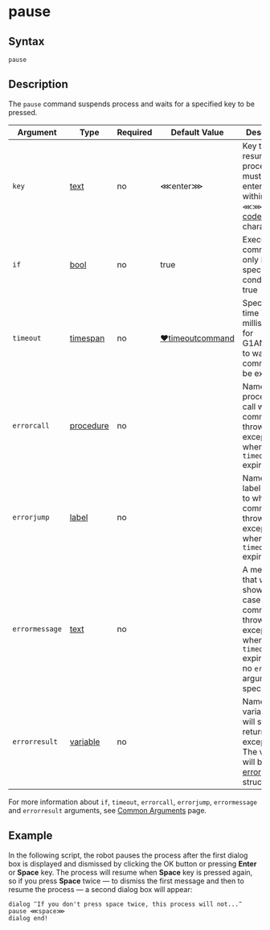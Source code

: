 # pause

## Syntax

```G1ANT
pause
```

## Description

The `pause` command suspends process and waits for a specified key to be pressed.

| Argument | Type | Required | Default Value | Description |
| -------- | ---- | -------- | ------------- | ----------- |
|`key`| [text](](https://manual.g1ant.com/link/G1ANT.Language/G1ANT.Language/Structures/TextStructure.md)) | no | ⋘enter⋙ | Key to resume process — must be entered within the `⋘⋙` [key code](https://github.com/G1ANT-Robot/G1ANT.Manual/blob/develop/appendices/special-characters/key-code.md) characters |
| `if`           | [bool](](https://manual.g1ant.com/link/G1ANT.Language/G1ANT.Language/Structures/BooleanStructure.md)) | no       | true                                                        | Executes the command only if a specified condition is true   |
| `timeout`      | [timespan](](https://manual.g1ant.com/link/G1ANT.Language/G1ANT.Language/Structures/TimeSpanStructure.md)) | no       | [♥timeoutcommand](](https://manual.g1ant.com/link/G1ANT.Language/G1ANT.Addon.Core/Variables/TimeoutCommandVariable.md)) | Specifies time in milliseconds for G1ANT.Robot to wait for the command to be executed |
| `errorcall`    | [procedure](](https://manual.g1ant.com/link/G1ANT.Language/G1ANT.Language/Structures/ProcedureStructure.md)) | no       |                                                             | Name of a procedure to call when the command throws an exception or when a given `timeout` expires |
| `errorjump`    | [label](](https://manual.g1ant.com/link/G1ANT.Language/G1ANT.Language/Structures/LabelStructure.md)) | no       |                                                             | Name of the label to jump to when the command throws an exception or when a given `timeout` expires |
| `errormessage` | [text](](https://manual.g1ant.com/link/G1ANT.Language/G1ANT.Language/Structures/TextStructure.md)) | no       |                                                             | A message that will be shown in case the command throws an exception or when a given `timeout` expires, and no `errorjump` argument is specified |
| `errorresult`  | [variable](](https://manual.g1ant.com/link/G1ANT.Language/G1ANT.Language/Structures/VariableStructure.md)) | no       |                                                             | Name of a variable that will store the returned exception. The variable will be of [error](](https://manual.g1ant.com/link/G1ANT.Language/G1ANT.Language/Structures/ErrorStructure.md)) structure  |

For more information about `if`, `timeout`, `errorcall`, `errorjump`, `errormessage` and `errorresult` arguments, see [Common Arguments](https://github.com/G1ANT-Robot/G1ANT.Manual/blob/develop/appendices/common-arguments.md) page.

## Example

In the following script, the robot pauses the process after the first dialog box is displayed and dismissed by clicking the OK button or pressing **Enter** or **Space** key. The process will resume when **Space** key is pressed again, so if you press **Space** twice — to dismiss the first message and then to resume the process — a second dialog box will appear:

```G1ANT
dialog ‴If you don't press space twice, this process will not...‴
pause ⋘space⋙
dialog end!
```
